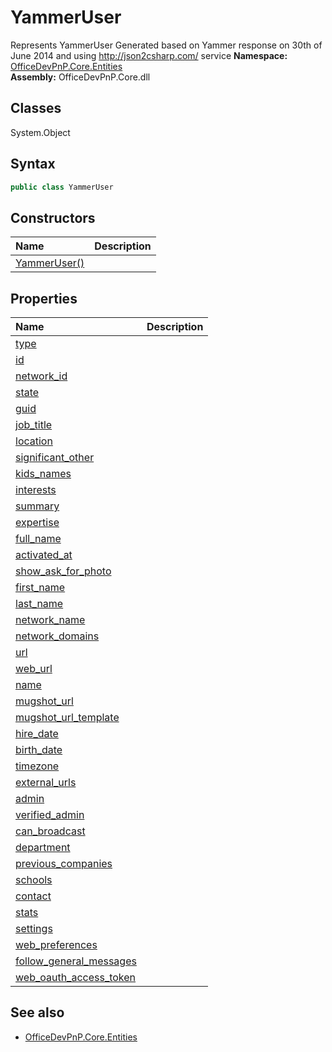 # YammerUser
Represents YammerUser
            Generated based on Yammer response on 30th of June 2014 and using http://json2csharp.com/ service
**Namespace:** [OfficeDevPnP.Core.Entities](OfficeDevPnP.Core.Entities.md)  
**Assembly:** OfficeDevPnP.Core.dll  
## Classes
System.Object  
## Syntax
```C#
public class YammerUser
```
## Constructors
|**Name**|**Description**|
|:-----|:-----|
| [YammerUser()](YammerUserconstructor1details.md) | 
## Properties
|**Name**|**Description**|
|:-----|:-----|
| [type](YammerUser.type.md) | 
| [id](YammerUser.id.md) | 
| [network_id](YammerUser.network_id.md) | 
| [state](YammerUser.state.md) | 
| [guid](YammerUser.guid.md) | 
| [job_title](YammerUser.job_title.md) | 
| [location](YammerUser.location.md) | 
| [significant_other](YammerUser.significant_other.md) | 
| [kids_names](YammerUser.kids_names.md) | 
| [interests](YammerUser.interests.md) | 
| [summary](YammerUser.summary.md) | 
| [expertise](YammerUser.expertise.md) | 
| [full_name](YammerUser.full_name.md) | 
| [activated_at](YammerUser.activated_at.md) | 
| [show_ask_for_photo](YammerUser.show_ask_for_photo.md) | 
| [first_name](YammerUser.first_name.md) | 
| [last_name](YammerUser.last_name.md) | 
| [network_name](YammerUser.network_name.md) | 
| [network_domains](YammerUser.network_domains.md) | 
| [url](YammerUser.url.md) | 
| [web_url](YammerUser.web_url.md) | 
| [name](YammerUser.name.md) | 
| [mugshot_url](YammerUser.mugshot_url.md) | 
| [mugshot_url_template](YammerUser.mugshot_url_template.md) | 
| [hire_date](YammerUser.hire_date.md) | 
| [birth_date](YammerUser.birth_date.md) | 
| [timezone](YammerUser.timezone.md) | 
| [external_urls](YammerUser.external_urls.md) | 
| [admin](YammerUser.admin.md) | 
| [verified_admin](YammerUser.verified_admin.md) | 
| [can_broadcast](YammerUser.can_broadcast.md) | 
| [department](YammerUser.department.md) | 
| [previous_companies](YammerUser.previous_companies.md) | 
| [schools](YammerUser.schools.md) | 
| [contact](YammerUser.contact.md) | 
| [stats](YammerUser.stats.md) | 
| [settings](YammerUser.settings.md) | 
| [web_preferences](YammerUser.web_preferences.md) | 
| [follow_general_messages](YammerUser.follow_general_messages.md) | 
| [web_oauth_access_token](YammerUser.web_oauth_access_token.md) | 
## See also
- [OfficeDevPnP.Core.Entities](OfficeDevPnP.Core.Entities.md)

